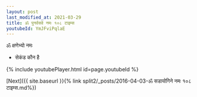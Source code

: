 ```yaml
---
layout: post
last_modified_at: 2021-03-29
title: ॐ पुनर्वसवे नमः १०८ टाइम्स
youtubeId: YmJFviPqlaE
---
```

 
 
 ॐ क्षणेभ्यो नमः  
 
 -  सेकंड कौन है 
 
  
 
  
 
 
 
 
 
 


{% include youtubePlayer.html id=page.youtubeId %}
 
[Next]({{ site.baseurl }}{% link  split2/_posts/2016-04-03-ॐ सडायोगिने नमः १०८ टाइम्स.md%})
 
